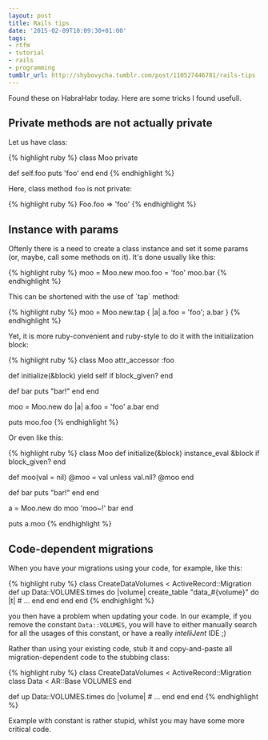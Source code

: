 ```yaml
---
layout: post
title: Rails tips
date: '2015-02-09T10:09:30+01:00'
tags:
- rtfm
- tutorial
- rails
- programming
tumblr_url: http://shybovycha.tumblr.com/post/110527446781/rails-tips
---
```

<p>Found these on HabraHabr today. Here are some tricks I found usefull.</p>

<h2>Private methods are not actually private</h2>

<p>Let us have class:</p>

{% highlight ruby %}
class Moo
  private

  def self.foo
    puts 'foo'
  end
end
{% endhighlight %}

<p>Here, class method <code>foo</code> is not private:</p>

{% highlight ruby %}
Foo.foo
=> 'foo'
{% endhighlight %}

<h2>Instance with params</h2>

<p>Oftenly there is a need to create a class instance and set it some params (or, maybe, call some methods on it). It's done usually like this:</p>

{% highlight ruby %}
moo = Moo.new
moo.foo = 'foo'
moo.bar
{% endhighlight %}

<p>This can be shortened with the use of `tap` method:</p>

{% highlight ruby %}
moo = Moo.new.tap { |a| a.foo = 'foo'; a.bar }
{% endhighlight %}

<p>Yet, it is more ruby-convenient and ruby-style to do it with the initialization block:</p>

{% highlight ruby %}
class Moo
  attr_accessor :foo

  def initialize(&block)
    yield self if block_given?
  end

  def bar
    puts "bar!"
  end
end

moo = Moo.new do |a|
  a.foo = 'foo'
  a.bar
end

puts moo.foo
{% endhighlight %}

<p>Or even like this:</p>

{% highlight ruby %}
class Moo
  def initialize(&block)
    instance_eval &block if block_given?
  end

  def moo(val = nil)
    @moo = val unless val.nil?
    @moo
  end

  def bar
    puts "bar!"
  end
end

a = Moo.new do
  moo 'moo~!'
  bar
end

puts a.moo
{% endhighlight %}

<h2>Code-dependent migrations</h2>

<p>When you have your migrations using your code, for example, like this:</p>

{% highlight ruby %}
class CreateDataVolumes < ActiveRecord::Migration
  def up
    Data::VOLUMES.times do |volume|
      create_table "data_#{volume}" do |t|
        # ...
      end
    end
  end
end
{% endhighlight %}

<p>you then have a problem when updating your code. In our example, if you remove the constant <code>Data::VOLUMES</code>, you will have to either manually search for all the usages of this constant, or have a really <em>intelliJent</em> IDE ;)</p>

<p>Rather than using your existing code, stub it and copy-and-paste all migration-dependent code to the stubbing class:</p>

{% highlight ruby %}
class CreateDataVolumes < ActiveRecord::Migration
  class Data < AR::Base
    VOLUMES
  end

  def up
    Data::VOLUMES.times do |volume|
      # ...
    end
  end
end
{% endhighlight %}

<p>Example with constant is rather stupid, whilst you may have some more critical code.</p>
